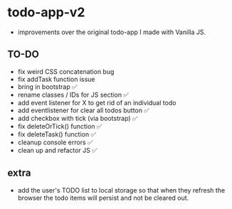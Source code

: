 # todo-app-v2
 * improvements over the original todo-app I made with Vanilla JS. 


## TO-DO 
  * fix weird CSS concatenation bug 
  * fix addTask function issue
  * bring in bootstrap ✅
  * rename classes / IDs for JS section ✅
  * add event listener for X to get rid of an individual todo 
  * add eventlistener for clear all todos button ✅
  * add checkbox with tick (via bootstrap) ✅
  * fix deleteOrTick() function ✅
  * fix deleteTask() function ✅
  * cleanup console errors ✅
  * clean up and refactor JS ✅
  
## extra 
  * add the user's TODO list to local storage so that when they refresh the browser the todo items will persist and not be cleared out. 
